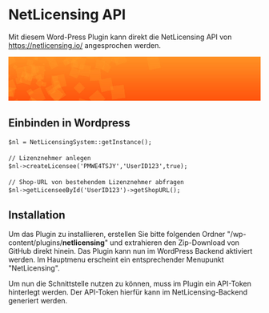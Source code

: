 # NetLicensing API

Mit diesem Word-Press Plugin kann direkt die NetLicensing API von https://netlicensing.io/ angesprochen werden.

![banner](./tpl/banner.jpg)

## Einbinden in Wordpress
```
$nl = NetLicensingSystem::getInstance();

// Lizenznehmer anlegen
$nl->createLicensee('PMWE4TSJY','UserID123',true);

// Shop-URL von bestehendem Lizenznehmer abfragen
$nl->getLicenseeById('UserID123')->getShopURL();
```

## Installation

Um das Plugin zu installieren, erstellen Sie bitte folgenden Ordner "/wp-content/plugins/**netlicensing**" und extrahieren den Zip-Download von GitHub direkt hinein. Das Plugin kann nun im WordPress Backend aktiviert werden. Im Hauptmenu erscheint ein entsprechender Menupunkt "NetLicensing".

Um nun die Schnittstelle nutzen zu können, muss im Plugin ein API-Token hinterlegt werden. Der API-Token hierfür kann im NetLicensing-Backend generiert werden. 
